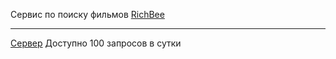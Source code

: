 Сервис по поиску фильмов [RichBee](https://richbee.herokuapp.com/)
___
[Сервер](https://imdb-api.com/api/#Trailer-header)
Доступно 100 запросов в сутки
